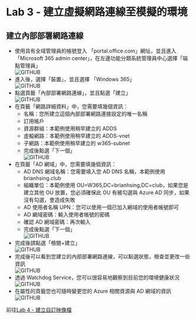 # Lab 3 - 建立虛擬網路連線至模擬的環境

## 建立內部部署網路連線

- 使用具有全域管理員的帳號登入 「portal.office.com」網址，並且進入 「Microsoft 365 admin center」，在左邊功能分類系統管理員中心選擇「端點管理員」<br>
  ![GITHUB](https://github.com/BrianHsing/Windows365/blob/main/images/deploy1.png "deploy1")<br>
- 進入後，選擇「裝置」，並且選擇 「Windows 365」<br>
  ![GITHUB](https://github.com/BrianHsing/Windows365/blob/main/images/deploy2.png "deploy2")<br>
- 點選頁籤「內部部署網路連線」，並且點選「建立」<br>
  ![GITHUB](https://github.com/BrianHsing/Windows365/blob/main/images/deploy3.png "deploy3")<br>
- 在頁籤「網路詳細資料」中，您需要填幾個資訊：<br>
  - 名稱：您所建立這個內部部署網路連接設定的唯一名稱<br>
  - 訂用帳戶<br>
  - 資源群組：本範例使用稍早建立的 ADDS <br>
  - 虛擬網路：本範例使用稍早建立的 ADDS-vnet<br>
  - 子網路：本範例使用稍早建立的 w365-subnet<br>
  - 完成後點選「下一個」<br>
  ![GITHUB](https://github.com/BrianHsing/Windows365/blob/main/images/opnc1.png "opnc1")<br>
- 在頁籤「AD 網域」中，您需要填幾個資訊：<br>
  - AD DNS 網域名稱：您需要填入您 AD DNS 名稱，本範例使用 brianhsing.club<br>
  - 組織單位：本範例使用 OU=W365,DC=brianhsing,DC=club，如果您是建立其他 OU 放置，您必須確保此 OU 有被勾選與 Azure AD 同步，如果沒有勾選，會造成失敗<br>
  - AD 使用者名稱 UPN：您可以使用一個已加入網域的使用者帳號即可<br>
  - AD 網域密碼：輸入使用者帳號的密碼<br>
  - 確認 AD 網域密碼：再次輸入<br>
  - 完成後點選「下一個」<br>
  ![GITHUB](https://github.com/BrianHsing/Windows365/blob/main/images/opnc2.png "opnc2")<br>
 - 完成後請點選「檢閱+建立」<br>
  ![GITHUB](https://github.com/BrianHsing/Windows365/blob/main/images/opnc3.png "opnc3")<br>
 - 完成後可以看到您建立的內部部署網路連線，可以點選狀態，檢查並更改一些資訊<br>
  ![GITHUB](https://github.com/BrianHsing/Windows365/blob/main/images/opnc7.png "opnc4")<br>
 - 透過 Watchdog Service，您可以很容易地觀察到目前您的環境健康狀況<br>
  ![GITHUB](https://github.com/BrianHsing/Windows365/blob/main/images/opnc7.png "opnc5")<br>
 - 在屬性的頁籤您也可隨時變更您的 Azure 相關資源與 AD 網域的資訊<br>
  ![GITHUB](https://github.com/BrianHsing/Windows365/blob/main/images/opnc6.png "opnc6")<br>

前往[Lab 4 - 建立自訂映像檔](https://github.com/BrianHsing/Windows365/blob/main/Lab4.md)<br>